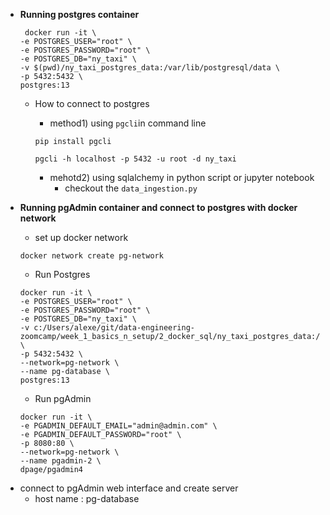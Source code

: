 
* **Running postgres container** 
  ```
   docker run -it \
  -e POSTGRES_USER="root" \
  -e POSTGRES_PASSWORD="root" \
  -e POSTGRES_DB="ny_taxi" \
  -v $(pwd)/ny_taxi_postgres_data:/var/lib/postgresql/data \
  -p 5432:5432 \
  postgres:13
  ```

    * How to connect to postgres
      * method1) using `pgcli`in command line
    
      ```
      pip install pgcli
      ```
      ```
      pgcli -h localhost -p 5432 -u root -d ny_taxi
      ```
      
      * mehotd2) using sqlalchemy in python script or jupyter notebook
          * checkout the `data_ingestion.py`
    
    
* **Running pgAdmin container and connect to postgres with docker network**
  - set up docker network 
  ```
  docker network create pg-network
  ```
  - Run Postgres 
  ```
  docker run -it \
  -e POSTGRES_USER="root" \
  -e POSTGRES_PASSWORD="root" \
  -e POSTGRES_DB="ny_taxi" \
  -v c:/Users/alexe/git/data-engineering-zoomcamp/week_1_basics_n_setup/2_docker_sql/ny_taxi_postgres_data:/var/lib/postgresql/data \
  -p 5432:5432 \
  --network=pg-network \
  --name pg-database \
  postgres:13
  ```
  - Run pgAdmin
  ```
  docker run -it \
  -e PGADMIN_DEFAULT_EMAIL="admin@admin.com" \
  -e PGADMIN_DEFAULT_PASSWORD="root" \
  -p 8080:80 \
  --network=pg-network \
  --name pgadmin-2 \
  dpage/pgadmin4
  ```
- connect to pgAdmin web interface and create server 
  - host name : pg-database
  
